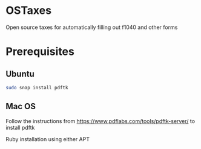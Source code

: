 # OSTaxes
Open source taxes for automatically filling out f1040 and other forms 



# Prerequisites

## Ubuntu 
```bash
sudo snap install pdftk
```

## Mac OS
Follow the instructions from https://www.pdflabs.com/tools/pdftk-server/ to install pdftk




Ruby installation using either APT


